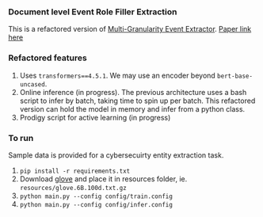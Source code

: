 ### Document level Event Role Filler Extraction
This is a refactored version of [Multi-Granularity Event Extractor](https://github.com/xinyadu/doc_event_role). [Paper link here](https://www.aclweb.org/anthology/2020.acl-main.714.pdf)  

### Refactored features
1. Uses `transformers==4.5.1`. We may use an encoder beyond `bert-base-uncased`. 
2. Online inference (in progress). The previous architecture uses a bash script to infer by batch, taking time to spin up per batch. This refactored version can hold the model in memory and infer from a python class.
3. Prodigy script for active learning (in progress)

### To run
Sample data is provided for a cybersecuirty entity extraction task.  
1. `pip install -r requirements.txt`  
2. Download [glove](https://github.com/allenai/spv2/blob/master/model/glove.6B.100d.txt.gz) and place it in resources folder, ie. `resources/glove.6B.100d.txt.gz`  
3. `python main.py --config config/train.config`  
4. `python main.py --config config/infer.config`